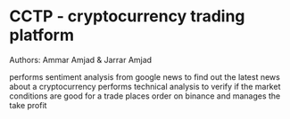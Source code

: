 # CCTP - cryptocurrency trading platform

Authors: Ammar Amjad & Jarrar Amjad

performs sentiment analysis from google news to find out the latest news about a cryptocurrency
performs technical analysis to verify if the market conditions are good for a trade
places order on binance and manages the take profit
